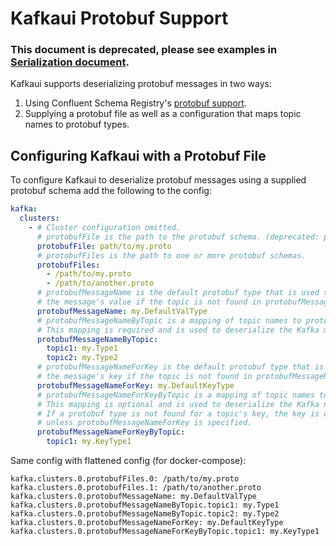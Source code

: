 # Kafkaui Protobuf Support

### This document is deprecated, please see examples in [Serialization document](Serialization.md).

Kafkaui supports deserializing protobuf messages in two ways:
1. Using Confluent Schema Registry's [protobuf support](https://docs.confluent.io/platform/current/schema-registry/serdes-develop/serdes-protobuf.html).
2. Supplying a protobuf file as well as a configuration that maps topic names to protobuf types.

## Configuring Kafkaui with a Protobuf File

To configure Kafkaui to deserialize protobuf messages using a supplied protobuf schema add the following to the config:
```yaml
kafka:
  clusters:
    - # Cluster configuration omitted.
      # protobufFile is the path to the protobuf schema. (deprecated: please use "protobufFiles")
      protobufFile: path/to/my.proto
      # protobufFiles is the path to one or more protobuf schemas.
      protobufFiles: 
        - /path/to/my.proto
        - /path/to/another.proto
      # protobufMessageName is the default protobuf type that is used to deserilize
      # the message's value if the topic is not found in protobufMessageNameByTopic.
      protobufMessageName: my.DefaultValType
      # protobufMessageNameByTopic is a mapping of topic names to protobuf types.
      # This mapping is required and is used to deserialize the Kafka message's value.
      protobufMessageNameByTopic:
        topic1: my.Type1
        topic2: my.Type2
      # protobufMessageNameForKey is the default protobuf type that is used to deserilize
      # the message's key if the topic is not found in protobufMessageNameForKeyByTopic.
      protobufMessageNameForKey: my.DefaultKeyType
      # protobufMessageNameForKeyByTopic is a mapping of topic names to protobuf types.
      # This mapping is optional and is used to deserialize the Kafka message's key.
      # If a protobuf type is not found for a topic's key, the key is deserialized as a string,
      # unless protobufMessageNameForKey is specified.
      protobufMessageNameForKeyByTopic:
        topic1: my.KeyType1
```

Same config with flattened config (for docker-compose):

```text
kafka.clusters.0.protobufFiles.0: /path/to/my.proto
kafka.clusters.0.protobufFiles.1: /path/to/another.proto
kafka.clusters.0.protobufMessageName: my.DefaultValType
kafka.clusters.0.protobufMessageNameByTopic.topic1: my.Type1
kafka.clusters.0.protobufMessageNameByTopic.topic2: my.Type2
kafka.clusters.0.protobufMessageNameForKey: my.DefaultKeyType
kafka.clusters.0.protobufMessageNameForKeyByTopic.topic1: my.KeyType1
```